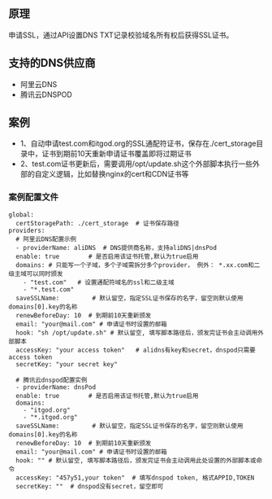 ## 原理
申请SSL，通过API设置DNS TXT记录校验域名所有权后获得SSL证书。

## 支持的DNS供应商
- 阿里云DNS
- 腾讯云DNSPOD

## 案例
- 1、自动申请test.com和itgod.org的SSL通配符证书，保存在./cert_storage目录中，证书到期前10天重新申请证书覆盖即将过期证书
- 2、test.com证书更新后，需要调用/opt/update.sh这个外部脚本执行一些外部的自定义逻辑，比如替换nginx的cert和CDN证书等

### 案例配置文件
```
global:
  certStoragePath: ./cert_storage  # 证书保存路径
providers:
  # 阿里云DNS配置示例
  - providerName: aliDNS  # DNS提供商名称，支持aliDNS|dnsPod
  enable: true        # 是否启用该证书托管,默认为true启用
  domains: # 只能写一个子域，多个子域需拆分多个provider， 例外： *.xx.com和二级主域可以同时颁发
    - "test.com"   # 设置通配符域名的ssl和二级主域
    - "*.test.com"
  saveSSLName:         # 默认留空，指定SSL证书保存的名字，留空则默认使用domains[0].key的名称
  renewBeforeDay: 10  # 到期前10天重新颁发
  email: "your@mail.com" # 申请证书时设置的邮箱
  hook: "sh /opt/update.sh" # 默认留空, 填写脚本路径后，颁发完证书会主动调用外部脚本
  accessKey: "your access token"   # alidns有key和secret，dnspod只需要access token
  secretKey: "your secret key"

  # 腾讯云dnspod配置实例
  - providerName: dnsPod
  enable: true        # 是否启用该证书托管,默认为true启用
  domains:
    - "itgod.org"
    - "*.itgod.org"
  saveSSLName:         # 默认留空，指定SSL证书保存的名字，留空则默认使用domains[0].key的名称
  renewBeforeDay: 10  # 到期前10天重新颁发
  email: "your@mail.com" # 申请证书时设置的邮箱
  hook: "" # 默认留空, 填写脚本路径后，颁发完证书会主动调用此处设置的外部脚本或命令
  accessKey: "457y51,your token"  # 填写dnspod token, 格式APPID,TOKEN
  secretKey: ""  # dnspod没有secret，留空即可
```
